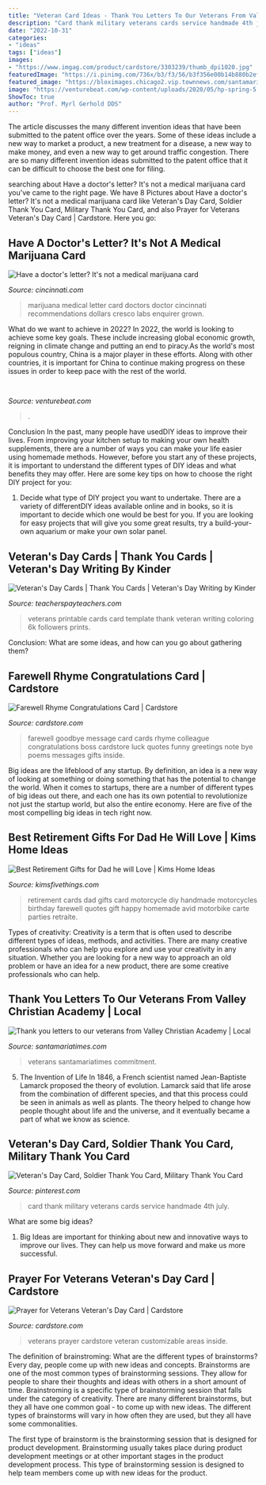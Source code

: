 ```yaml
---
title: "Veteran Card Ideas - Thank You Letters To Our Veterans From Valley Christian Academy"
description: "Card thank military veterans cards service handmade 4th july"
date: "2022-10-31"
categories:
- "ideas"
tags: ["ideas"]
images:
- "https://www.imgag.com/product/cardstore/3303239/thumb_dpi1020.jpg"
featuredImage: "https://i.pinimg.com/736x/b3/f3/56/b3f356e00b14b880b2ef8dca636f04ff.jpg"
featured_image: "https://bloximages.chicago2.vip.townnews.com/santamariatimes.com/content/tncms/assets/v3/editorial/c/e3/ce3de82d-b5ee-5932-98d3-69c98caa7d7d/5a04e459bd5de.image.jpg?resize=1200%2C1553"
image: "https://venturebeat.com/wp-content/uploads/2020/05/hp-spring-5.jpg"
ShowToc: true
author: "Prof. Myrl Gerhold DDS"
---
```



The article discusses the many different invention ideas that have been submitted to the patent office over the years. Some of these ideas include a new way to market a product, a new treatment for a disease, a new way to make money, and even a new way to get around traffic congestion. There are so many different invention ideas submitted to the patent office that it can be difficult to choose the best one for filing.

	

		
searching about Have a doctor&#039;s letter? It&#039;s not a medical marijuana card you've came to the right page. We have 8 Pictures about Have a doctor&#039;s letter? It&#039;s not a medical marijuana card like Veteran&#039;s Day Card, Soldier Thank You Card, Military Thank You Card,  and also Prayer for Veterans Veteran&#039;s Day Card | Cardstore. Here you go:
		
    
## Have A Doctor&#039;s Letter? It&#039;s Not A Medical Marijuana Card

<img loading=lazy src="https://www.gannett-cdn.com/presto/2018/10/24/PCIN/8442f1c2-53c3-4d93-b679-587e47055b66-RECOMMENDATION1.jpg?width=534&amp;height=712&amp;fit=bounds&amp;auto=webp" onerror="this.onerror=null;this.src='https://tse2.mm.bing.net/th?id=OIP.tmGjCTEzf9mByu9_WIAGAwAAAA&amp;pid=15.1';" alt="Have a doctor&#039;s letter? It&#039;s not a medical marijuana card">

_Source: cincinnati.com_

>marijuana medical letter card doctors doctor cincinnati recommendations dollars cresco labs enquirer grown. 

	

What do we want to achieve in 2022?
In 2022, the world is looking to achieve some key goals. These include increasing global economic growth, reigning in climate change and putting an end to piracy.As the world's most populous country, China is a major player in these efforts. Along with other countries, it is important for China to continue making progress on these issues in order to keep pace with the rest of the world.

    
## 

<img loading=lazy src="https://venturebeat.com/wp-content/uploads/2020/05/hp-spring-5.jpg" onerror="this.onerror=null;this.src='https://tse4.mm.bing.net/th?id=OIP.fXSXyjRlr5jTrM8LdxvxWQHaFj&amp;pid=15.1';" alt="">

_Source: venturebeat.com_

>. 

	

Conclusion
In the past, many people have usedDIY ideas to improve their lives. From improving your kitchen setup to making your own health supplements, there are a number of ways you can make your life easier using homemade methods. However, before you start any of these projects, it is important to understand the different types of DIY ideas and what benefits they may offer. Here are some key tips on how to choose the right DIY project for you:
1. Decide what type of DIY project you want to undertake. There are a variety of differentDIY ideas available online and in books, so it is important to decide which one would be best for you. If you are looking for easy projects that will give you some great results, try a build-your-own aquarium or make your own solar panel.

    
## Veteran&#039;s Day Cards | Thank You Cards | Veteran&#039;s Day Writing By Kinder

<img loading=lazy src="https://ecdn.teacherspayteachers.com/thumbitem/Veteran-s-Day-Printable-Color-and-Write-Cards-3400876-1542555333/original-3400876-4.jpg" onerror="this.onerror=null;this.src='https://tse3.mm.bing.net/th?id=OIP.xWkHCcPELZGjOhoPwaWgCwAAAA&amp;pid=15.1';" alt="Veteran&#039;s Day Cards | Thank You Cards | Veteran&#039;s Day Writing by Kinder">

_Source: teacherspayteachers.com_

>veterans printable cards card template thank veteran writing coloring 6k followers prints. 

	

Conclusion: What are some ideas, and how can you go about gathering them?
 

    
## Farewell Rhyme Congratulations Card | Cardstore

<img loading=lazy src="https://www.imgag.com/product/cardstore/3303239/thumb_dpi1020.jpg" onerror="this.onerror=null;this.src='https://tse4.mm.bing.net/th?id=OIP.3OmQTluDtVEdPfwoAFcbpgAAAA&amp;pid=15.1';" alt="Farewell Rhyme Congratulations Card | Cardstore">

_Source: cardstore.com_

>farewell goodbye message card cards rhyme colleague congratulations boss cardstore luck quotes funny greetings note bye poems messages gifts inside. 

	

Big ideas are the lifeblood of any startup. By definition, an idea is a new way of looking at something or doing something that has the potential to change the world. When it comes to startups, there are a number of different types of big ideas out there, and each one has its own potential to revolutionize not just the startup world, but also the entire economy. Here are five of the most compelling big ideas in tech right now.

    
## Best Retirement Gifts For Dad He Will Love | Kims Home Ideas

<img loading=lazy src="https://s-media-cache-ak0.pinimg.com/564x/6d/3d/ff/6d3dff11c7852b8c0bf35122ef609a94.jpg" onerror="this.onerror=null;this.src='https://tse3.mm.bing.net/th?id=OIP.y7CsUlr88T8IJ-OS-_Sq5QHaJ4&amp;pid=15.1';" alt="Best Retirement Gifts for Dad he will Love | Kims Home Ideas">

_Source: kimsfivethings.com_

>retirement cards dad gifts card motorcycle diy handmade motorcycles birthday farewell quotes gift happy homemade avid motorbike carte parties retraite. 

	

Types of creativity:
Creativity is a term that is often used to describe different types of ideas, methods, and activities. There are many creative professionals who can help you explore and use your creativity in any situation. Whether you are looking for a new way to approach an old problem or have an idea for a new product, there are some creative professionals who can help.

    
## Thank You Letters To Our Veterans From Valley Christian Academy | Local

<img loading=lazy src="https://bloximages.chicago2.vip.townnews.com/santamariatimes.com/content/tncms/assets/v3/editorial/c/e3/ce3de82d-b5ee-5932-98d3-69c98caa7d7d/5a04e459bd5de.image.jpg?resize=1200%2C1553" onerror="this.onerror=null;this.src='https://tse2.mm.bing.net/th?id=OIP.HxVs-3WiOlVE3Sotq99SpQHaJl&amp;pid=15.1';" alt="Thank you letters to our veterans from Valley Christian Academy | Local">

_Source: santamariatimes.com_

>veterans santamariatimes commitment. 

	

5. The Invention of Life
In 1846, a French scientist named Jean-Baptiste Lamarck proposed the theory of evolution. Lamarck said that life arose from the combination of different species, and that this process could be seen in animals as well as plants. The theory helped to change how people thought about life and the universe, and it eventually became a part of what we know as science.

    
## Veteran&#039;s Day Card, Soldier Thank You Card, Military Thank You Card

<img loading=lazy src="https://i.pinimg.com/736x/b3/f3/56/b3f356e00b14b880b2ef8dca636f04ff.jpg" onerror="this.onerror=null;this.src='https://tse3.mm.bing.net/th?id=OIP.0DjP9ilRuenPPJXjnhI5hgHaFj&amp;pid=15.1';" alt="Veteran&#039;s Day Card, Soldier Thank You Card, Military Thank You Card">

_Source: pinterest.com_

>card thank military veterans cards service handmade 4th july. 

	

What are some big ideas?
1. Big Ideas are important for thinking about new and innovative ways to improve our lives. They can help us move forward and make us more successful.

    
## Prayer For Veterans Veteran&#039;s Day Card | Cardstore

<img loading=lazy src="https://www.imgag.com/product/cardstore/3357639/thumb_dpi1020.jpg" onerror="this.onerror=null;this.src='https://tse4.mm.bing.net/th?id=OIP.OPjeUaAwgDUb1B0qj9PloAHaKP&amp;pid=15.1';" alt="Prayer for Veterans Veteran&#039;s Day Card | Cardstore">

_Source: cardstore.com_

>veterans prayer cardstore veteran customizable areas inside. 

	

The definition of brainstroming: What are the different types of brainstorms?
Every day, people come up with new ideas and concepts. Brainstorms are one of the most common types of brainstorming sessions. They allow for people to share their thoughts and ideas with others in a short amount of time. Brainstroming is a specific type of brainstorming session that falls under the category of creativity. 
There are many different brainstorms, but they all have one common goal - to come up with new ideas. The different types of brainstorms will vary in how often they are used, but they all have some commonalities. 

The first type of brainstorm is the brainstorming session that is designed for product development. Brainstorming usually takes place during product development meetings or at other important stages in the product development process. This type of brainstorming session is designed to help team members come up with new ideas for the product.

